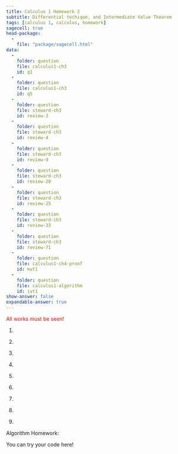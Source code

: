 ```yaml
---
title: Calculus 1 Homework 2
subtitle: Differential techique, and Intermediate Value Theorem
tags: [calculus 1, calculus, homework]
sagecell: true
head-package:
  -
    file: "package/sagecell.html"
data:
  -
    folder: question
    file: calculus1-ch3
    id: q1
  -
    folder: question
    file: calculus1-ch3
    id: q5
  - 
    folder: question
    file: steward-ch3
    id: review-3
  -
    folder: question
    file: steward-ch3
    id: review-4
  -
    folder: question
    file: steward-ch3
    id: review-9
  -
    folder: question
    file: steward-ch3
    id: review-20
  -
    folder: question
    file: steward-ch3
    id: review-25
  -
    folder: question
    file: steward-ch3
    id: review-33
  -
    folder: question
    file: steward-ch3
    id: review-71
  -
    folder: question
    file: calculus1-ch4-proof
    id: mvt1
  -
    folder: question
    file: calculus1-algorithm
    id: ivt1
show-answer: false
expandable-answer: true
---
```

<span style="color:red;">All works must be seen!</span>

1. <div id='question-question-calculus1-ch3-q1'></div>

2. <div id='question-question-steward-ch3-review-3'></div>

3. <div id='question-question-steward-ch3-review-4'></div>

4. <div id='question-question-steward-ch3-review-20'></div>

5. <div id='question-question-steward-ch3-review-25'></div>

6. <div id='question-question-steward-ch3-review-33'></div>

7. <div id='question-question-steward-ch3-review-71'></div>

9. <div id='question-question-calculus1-ch3-q5'></div>

10. <div id='question-question-calculus1-ch4-proof-mvt1'></div>

Algorithm Homework:

<div id='question-question-calculus1-algorithm-ivt1'></div>

<div class='compute'>You can try your code here!</div>